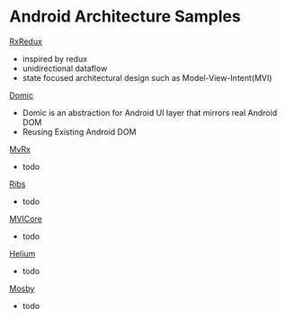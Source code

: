 # Android Architecture Samples

[RxRedux](https://github.com/freeletics/RxRedux)
- inspired by redux
- unidirectional dataflow
- state focused architectural design such as Model-View-Intent(MVI)

[Domic](https://github.com/lyft/domic)
- Domic is an abstraction for Android UI layer that mirrors real Android DOM
- Reusing Existing Android DOM

[MvRx](https://github.com/airbnb/MvRx/)
- todo

[Ribs](https://github.com/uber/RIBs)
- todo

[MVICore](https://github.com/badoo/MVICore)
- todo

[Helium](https://github.com/joaquim-verges/Helium)
- todo

[Mosby](https://github.com/sockeqwe/mosby)
- todo
